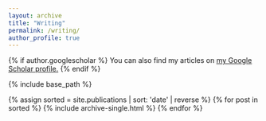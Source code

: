 ```yaml
---
layout: archive
title: "Writing"
permalink: /writing/
author_profile: true
---
```


{% if author.googlescholar %}
  You can also find my articles on <u><a href="{{author.googlescholar}}">my Google Scholar profile</a>.</u>
{% endif %}

{% include base_path %}

{% assign sorted = site.publications | sort: 'date' | reverse %}
{% for post in sorted %}
  {% include archive-single.html %}
{% endfor %}
